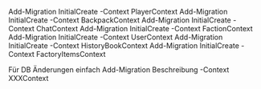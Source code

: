﻿Add-Migration InitialCreate -Context PlayerContext
Add-Migration InitialCreate -Context BackpackContext
Add-Migration InitialCreate -Context ChatContext
Add-Migration InitialCreate -Context FactionContext
Add-Migration InitialCreate -Context UserContext
Add-Migration InitialCreate -Context HistoryBookContext
Add-Migration InitialCreate -Context FactoryItemsContext

Für DB Änderungen einfach
Add-Migration Beschreibung -Context XXXContext
